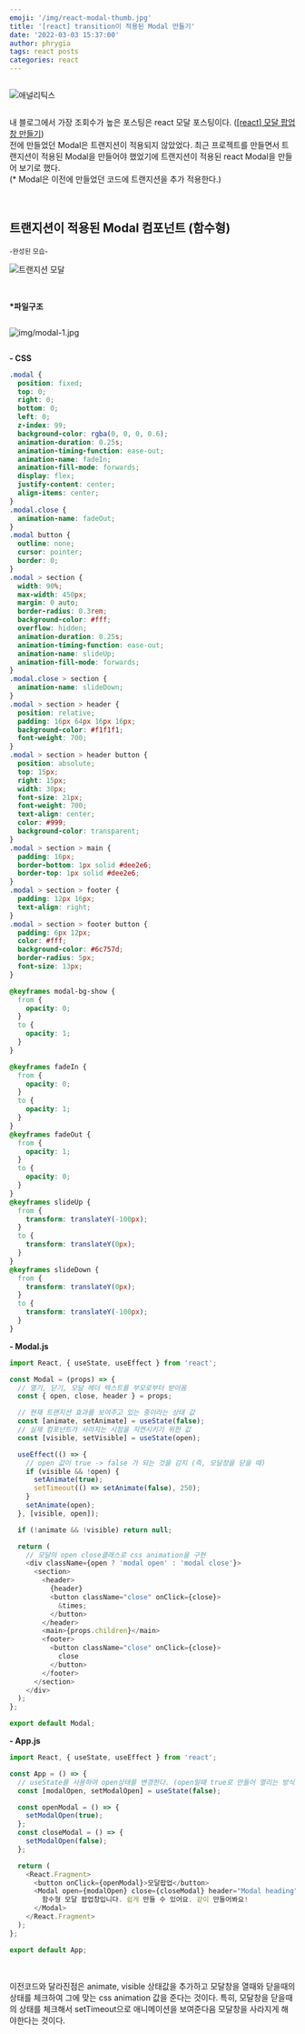 ```yaml
---
emoji: '/img/react-modal-thumb.jpg'
title: '[react] transition이 적용된 Modal 만들기'
date: '2022-03-03 15:37:00'
author: phrygia
tags: react posts
categories: react
---
```


<div style="text-align: left; display:inline-block;">

![애널리틱스](img/2022-03-03-modal1.jpg)

</div>

내 블로그에서 가장 조회수가 높은 포스팅은 react 모달 포스팅이다. (<a href="https://phrygia.github.io/react/2021-09-21-react-modal/" target="_blank">[react] 모달 팝업창 만들기</a>) <br>
전에 만들었던 Modal은 트랜지션이 적용되지 않았었다. 최근 프로젝트를 만들면서 트랜지션이 적용된 Modal을 만들어야 했었기에 트랜지션이 적용된 react Modal을 만들어 보기로 했다. <br>
(\* Modal은 이전에 만들었던 코드에 트랜지션을 추가 적용한다.)

<br>

## 트랜지션이 적용된 Modal 컴포넌트 (함수형)

<small class="from">-완성된 모습-</small>

![트랜지션 모달](img/2022-03-03-modal2.gif)

<br>

**\*파일구조** <br>

<div style="text-align: left; display:inline-block;">

![img/modal-1.jpg](img/modal-1.jpg)

</div>

**- CSS**

```css
.modal {
  position: fixed;
  top: 0;
  right: 0;
  bottom: 0;
  left: 0;
  z-index: 99;
  background-color: rgba(0, 0, 0, 0.6);
  animation-duration: 0.25s;
  animation-timing-function: ease-out;
  animation-name: fadeIn;
  animation-fill-mode: forwards;
  display: flex;
  justify-content: center;
  align-items: center;
}
.modal.close {
  animation-name: fadeOut;
}
.modal button {
  outline: none;
  cursor: pointer;
  border: 0;
}
.modal > section {
  width: 90%;
  max-width: 450px;
  margin: 0 auto;
  border-radius: 0.3rem;
  background-color: #fff;
  overflow: hidden;
  animation-duration: 0.25s;
  animation-timing-function: ease-out;
  animation-name: slideUp;
  animation-fill-mode: forwards;
}
.modal.close > section {
  animation-name: slideDown;
}
.modal > section > header {
  position: relative;
  padding: 16px 64px 16px 16px;
  background-color: #f1f1f1;
  font-weight: 700;
}
.modal > section > header button {
  position: absolute;
  top: 15px;
  right: 15px;
  width: 30px;
  font-size: 21px;
  font-weight: 700;
  text-align: center;
  color: #999;
  background-color: transparent;
}
.modal > section > main {
  padding: 16px;
  border-bottom: 1px solid #dee2e6;
  border-top: 1px solid #dee2e6;
}
.modal > section > footer {
  padding: 12px 16px;
  text-align: right;
}
.modal > section > footer button {
  padding: 6px 12px;
  color: #fff;
  background-color: #6c757d;
  border-radius: 5px;
  font-size: 13px;
}

@keyframes modal-bg-show {
  from {
    opacity: 0;
  }
  to {
    opacity: 1;
  }
}

@keyframes fadeIn {
  from {
    opacity: 0;
  }
  to {
    opacity: 1;
  }
}
@keyframes fadeOut {
  from {
    opacity: 1;
  }
  to {
    opacity: 0;
  }
}
@keyframes slideUp {
  from {
    transform: translateY(-100px);
  }
  to {
    transform: translateY(0px);
  }
}
@keyframes slideDown {
  from {
    transform: translateY(0px);
  }
  to {
    transform: translateY(-100px);
  }
}
```

**- Modal.js**

```js
import React, { useState, useEffect } from 'react';

const Modal = (props) => {
  // 열기, 닫기, 모달 헤더 텍스트를 부모로부터 받아옴
  const { open, close, header } = props;

  // 현재 트랜지션 효과를 보여주고 있는 중이라는 상태 값
  const [animate, setAnimate] = useState(false);
  // 실제 컴포넌트가 사라지는 시점을 지연시키기 위한 값
  const [visible, setVisible] = useState(open);

  useEffect(() => {
    // open 값이 true -> false 가 되는 것을 감지 (즉, 모달창을 닫을 때)
    if (visible && !open) {
      setAnimate(true);
      setTimeout(() => setAnimate(false), 250);
    }
    setAnimate(open);
  }, [visible, open]);

  if (!animate && !visible) return null;

  return (
    // 모달의 open close클래스로 css animation을 구현
    <div className={open ? 'modal open' : 'modal close'}>
      <section>
        <header>
          {header}
          <button className="close" onClick={close}>
            &times;
          </button>
        </header>
        <main>{props.children}</main>
        <footer>
          <button className="close" onClick={close}>
            close
          </button>
        </footer>
      </section>
    </div>
  );
};

export default Modal;
```

**- App.js**

```js
import React, { useState, useEffect } from 'react';

const App = () => {
  // useState를 사용하여 open상태를 변경한다. (open일때 true로 만들어 열리는 방식)
  const [modalOpen, setModalOpen] = useState(false);

  const openModal = () => {
    setModalOpen(true);
  };
  const closeModal = () => {
    setModalOpen(false);
  };

  return (
    <React.Fragment>
      <button onClick={openModal}>모달팝업</button>
      <Modal open={modalOpen} close={closeModal} header="Modal heading">
        함수형 모달 팝업창입니다. 쉽게 만들 수 있어요. 같이 만들어봐요!
      </Modal>
    </React.Fragment>
  );
};

export default App;
```

<br>

이전코드와 달라진점은 animate, visible 상태값을 추가하고 모달창을 열때와 닫을때의 상태를 체크하여 그에 맞는 css animation 값을 준다는 것이다. 특히, 모달창을 닫을때의 상태를 체크해서 setTimeout으로 애니메이션을 보여준다음 모달창을 사라지게 해야한다는 것이다.

<br>
